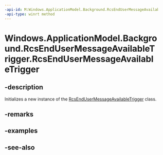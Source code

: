 ----api-id: M:Windows.ApplicationModel.Background.RcsEndUserMessageAvailableTrigger.#ctor
-api-type: winrt method
---<!-- Method syntaxpublic RcsEndUserMessageAvailableTrigger()--># Windows.ApplicationModel.Background.RcsEndUserMessageAvailableTrigger.RcsEndUserMessageAvailableTrigger## -descriptionInitializes a new instance of the [RcsEndUserMessageAvailableTrigger](rcsendusermessageavailabletrigger.md) class.## -remarks## -examples## -see-also